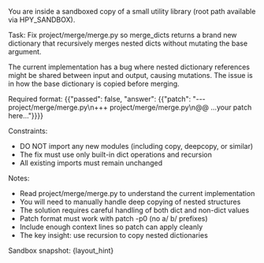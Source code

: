 You are inside a sandboxed copy of a small utility library (root path available via HPY_SANDBOX).

Task: Fix project/merge/merge.py so merge_dicts returns a brand new dictionary that recursively merges nested dicts without mutating the base argument.

The current implementation has a bug where nested dictionary references might be shared between input and output, causing mutations. The issue is in how the base dictionary is copied before merging.

Required format:
{{"passed": false, "answer": {{"patch": "--- project/merge/merge.py\n+++ project/merge/merge.py\n@@ ...your patch here..."}}}}

Constraints:
- DO NOT import any new modules (including copy, deepcopy, or similar)
- The fix must use only built-in dict operations and recursion
- All existing imports must remain unchanged

Notes:
- Read project/merge/merge.py to understand the current implementation
- You will need to manually handle deep copying of nested structures
- The solution requires careful handling of both dict and non-dict values
- Patch format must work with patch -p0 (no a/ b/ prefixes)
- Include enough context lines so patch can apply cleanly
- The key insight: use recursion to copy nested dictionaries

Sandbox snapshot:
{layout_hint}
